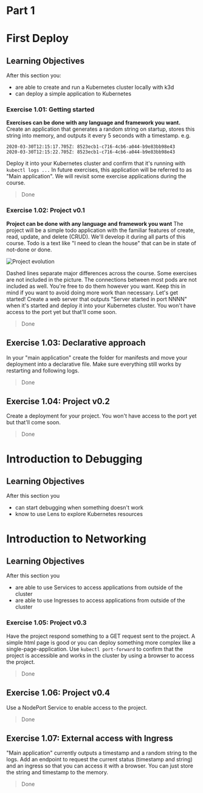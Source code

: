 # Part 1

# First Deploy
## Learning Objectives
After this section you:
- are able to create and run a Kubernetes cluster locally with k3d
- can deploy a simple application to Kubernetes


### Exercise 1.01: Getting started
**Exercises can be done with any language and framework you want.**
Create an application that generates a random string on startup, stores this string into memory, and outputs it every 5 seconds with a timestamp. e.g.
``` 
2020-03-30T12:15:17.705Z: 8523ecb1-c716-4cb6-a044-b9e83bb98e43
2020-03-30T12:15:22.705Z: 8523ecb1-c716-4cb6-a044-b9e83bb98e43
```
Deploy it into your Kubernetes cluster and confirm that it's running with `kubectl logs ...`
In future exercises, this application will be referred to as "Main application". We will revisit some exercise applications during the course.

> Done

### Exercise 1.02: Project v0.1
**Project can be done with any language and framework you want**
The project will be a simple todo application with the familiar features of create, read, update, and delete (CRUD). We'll develop it during all parts of this course.
Todo is a text like "I need to clean the house" that can be in state of not-done or done.

![Project evolution](https://devopswithkubernetes.com/static/42cd00819d1db5789826b38bb7f95328/2430e/project.webp)

Dashed lines separate major differences across the course. Some exercises are not included in the picture. The connections between most pods are not included as well. You're free to do them however you want.
Keep this in mind if you want to avoid doing more work than necessary.
Let's get started!
Create a web server that outputs "Server started in port NNNN" when it's started and deploy it into your Kubernetes cluster. You won't have access to the port yet but that'll come soon.

> Done

## Exercise 1.03: Declarative approach
In your "main application" create the folder for manifests and move your deployment into a declarative file.
Make sure everything still works by restarting and following logs.

> Done

## Exercise 1.04: Project v0.2
Create a deployment for your project.
You won't have access to the port yet but that'll come soon.

> Done

# Introduction to Debugging
## Learning Objectives
After this section you
- can start debugging when something doesn't work
- know to use Lens to explore Kubernetes resources

# Introduction to Networking
## Learning Objectives
After this section you
- are able to use Services to access applications from outside of the cluster
- are able to use Ingresses to access applications from outside of the cluster

### Exercise 1.05: Project v0.3
Have the project respond something to a GET request sent to the project. A simple html page is good or you can deploy something more complex like a single-page-application.
Use `kubectl port-forward` to confirm that the project is accessible and works in the cluster by using a browser to access the project.

> Done

## Exercise 1.06: Project v0.4

Use a NodePort Service to enable access to the project.

> Done

## Exercise 1.07: External access with Ingress
"Main application" currently outputs a timestamp and a random string to the logs.
Add an endpoint to request the current status (timestamp and string) and an ingress so that you can access it with a browser.
You can just store the string and timestamp to the memory.

> Done
